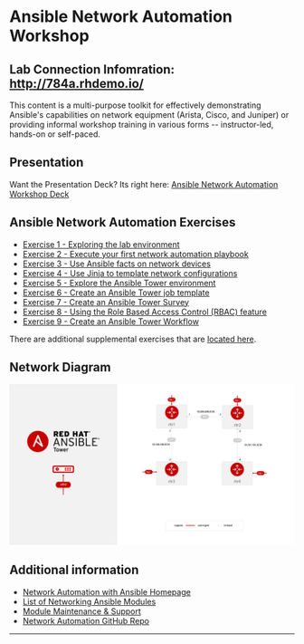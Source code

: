 # Ansible Network Automation Workshop

## Lab Connection Infomration: http://784a.rhdemo.io/ 

This content is a multi-purpose toolkit for effectively demonstrating Ansible's capabilities on network equipment (Arista, Cisco, and Juniper) or providing informal workshop training in various forms -- instructor-led, hands-on or self-paced.

## Presentation
Want the Presentation Deck?  Its right here:
[Ansible Network Automation Workshop Deck](https://ansible.github.io/workshops/decks/ansible_network.pdf)

## Ansible Network Automation Exercises

- [Exercise 1 - Exploring the lab environment](./1.1-explore/)
- [Exercise 2 - Execute your first network automation playbook](./1.2-first-playbook/)
- [Exercise 3 - Use Ansible facts on network devices](./1.3-facts/)
- [Exercise 4 - Use Jinja to template network configurations](./1.4-jinja/)
- [Exercise 5 - Explore the Ansible Tower environment](./2.1-explore-tower/)
- [Exercise 6 - Create an Ansible Tower job template](./2.2-tower-job-template/)
- [Exercise 7 - Create an Ansible Tower Survey](./2.3-tower-survey/)
- [Exercise 8 - Using the Role Based Access Control (RBAC) feature](./2.4-tower-rbac/)
- [Exercise 9 - Create an Ansible Tower Workflow](./2.5-tower-workflow)

There are additional supplemental exercises that are [located here](supplemental/).

## Network Diagram
![Red Hat Ansible Automation](network_diagram.png)

## Additional information
 - [Network Automation with Ansible Homepage](https://www.ansible.com/network-automation)
 - [List of Networking Ansible Modules](http://docs.ansible.com/ansible/latest/list_of_network_modules.html)
 - [Module Maintenance & Support](http://docs.ansible.com/ansible/latest/modules_support.html)
 - [Network Automation GitHub Repo](https://github.com/network-automation)

---
